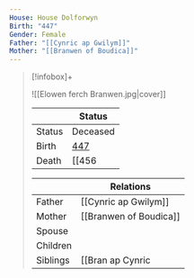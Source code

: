 ```yaml
---
House: House Dolforwyn
Birth: "447"
Gender: Female
Father: "[[Cynric ap Gwilym]]"
Mother: "[[Branwen of Boudica]]"
---
```


> [!infobox]+
>
> ![[Elowen ferch Branwen.jpg|cover]]
> 
> || Status   |
> | ---- | ---- |
> |Status| Deceased|
> |Birth| [447](447)  |
> |Death|[[456|456]] <small>(Age 9)</small>|
> 
> || Relations  |
> | ---  | ---    |
> | Father   | [[Cynric ap Gwilym]]  |
> | Mother  | [[Branwen of Boudica]] |
> | Spouse  |   |
> | Children |   |
> | Siblings  | [[Bran ap Cynric|Bran ap Cynric]] <small>(Older Brother)</small>, [[Gwilym ap Cynric|Gwilym ap Cynric]] <small>(Older Brother)</small> |
> 

